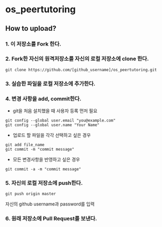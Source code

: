 # os_peertutoring

## How to upload?

### 1. 이 저장소를 Fork 한다.   


### 2. Fork한 자신의 원격저장소를 자신의 로컬 저장소에 clone 한다.   
```
git clone https://github.com/[github_username]/os_peertutoring.git
```

### 3. 실습한 파일을 로컬 저장소에 추가한다.   


### 4. 변경 사항을 add, commit한다.

* git을 처음 설치했을 때 사용자 등록 먼저 필요
```
git config --global user.email "you@example.com"
git config --global user.name "Your Name"
```

* 업로드 할 파일을 각각 선택하고 싶은 경우
```
git add file_name
git commit -m "commit message"
```

* 모든 변경사항을 반영하고 싶은 경우
```
git commit -a -m "commit message"
```

### 5. 자신의 로컬 저장소에 push한다.
```
git push origin master
```
자신의 github username과 password를 입력

### 6. 원래 저장소에 Pull Request를 보낸다.
